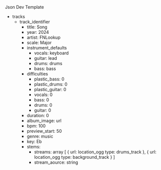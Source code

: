 Json Dev Template

- tracks
  - track_identifier
    - title: Song
    - year: 2024
    - artist: FNLookup
    - scale: Major
    - instrument_defaults
      - vocals: keyboard
      - guitar: lead
      - drums: drums
      - bass: bass
    - difficulties
      - plastic_bass: 0
      - plastic_drums: 0
      - plastic_guitar: 0
      - vocals: 0
      - bass: 0
      - drums: 0
      - guitar: 0
    - duration: 0
    - album_image: url
    - bpm: 100
    - preview_start: 50
    - genre: music
    - key: Eb
    - stems:
      - streams: array
        [
          {
            url: location_ogg
            type: drums_track
          },
          {
            url: location_ogg
            type: background_track
          }
        ]
      - stream_aource: string
